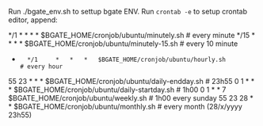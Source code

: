 Run ./bgate_env.sh to settup bgate ENV.
Run `crontab -e` to setup crontab editor, append:

*/1		* 		* 	* 	* 	$BGATE_HOME/cronjob/ubuntu/minutely.sh 				# every minute
*/15	* 		* 	* 	* 	$BGATE_HOME/cronjob/ubuntu/minutely-15.sh 			# every 10 minute
* 		*/1 	* 	* 	* 	$BGATE_HOME/cronjob/ubuntu/hourly.sh   				# every hour
55 		23 		* 	* 	* 	$BGATE_HOME/cronjob/ubuntu/daily-endday.sh    		# 23h55
0 		1 		* 	* 	* 	$BGATE_HOME/cronjob/ubuntu/daily-startday.sh    	# 1h00
0 		1 		* 	* 	7 	$BGATE_HOME/cronjob/ubuntu/weekly.sh    			# 1h00 every sunday
55 		23 		28 	* 	* 	$BGATE_HOME/cronjob/ubuntu/monthly.sh    			# every month (28/x/yyyy 23h55)